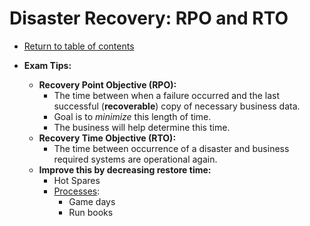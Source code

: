 # Disaster Recovery: RPO and RTO

* [Return to table of contents](../../README.md)

* **Exam Tips:**
  * **Recovery Point Objective (RPO):**
    * The time between when a failure occurred and the last successful (**recoverable**) copy of necessary business data.
    * Goal is to *minimize* this length of time.
    * The business will help determine this time.
  * **Recovery Time Objective (RTO):**
    * The time between occurrence of a disaster and business required systems are operational again.
  * **Improve this by decreasing restore time:**
    * Hot Spares
    * [Processes](https://docs.aws.amazon.com/wellarchitected/latest/framework/a-failure-management.html):
      * Game days
      * Run books
